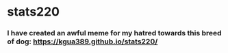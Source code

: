 # stats220
### __I have created an awful meme for my hatred towards this breed of dog__: https://kgua389.github.io/stats220/
